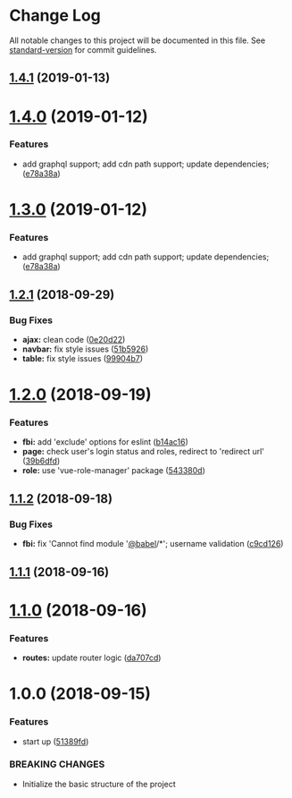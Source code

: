 # Change Log

All notable changes to this project will be documented in this file. See [standard-version](https://github.com/conventional-changelog/standard-version) for commit guidelines.

<a name="1.4.1"></a>
## [1.4.1](https://github.com/fbi-templates/fbi-project-vue-admin/compare/v1.4.0...v1.4.1) (2019-01-13)



<a name="1.4.0"></a>
# [1.4.0](https://github.com/fbi-templates/fbi-project-vue-admin/compare/v1.2.1...v1.4.0) (2019-01-12)


### Features

* add graphql support; add cdn path support; update dependencies; ([e78a38a](https://github.com/fbi-templates/fbi-project-vue-admin/commit/e78a38a))



<a name="1.3.0"></a>
# [1.3.0](https://github.com/fbi-templates/fbi-project-vue-admin/compare/v1.2.1...v1.3.0) (2019-01-12)


### Features

* add graphql support; add cdn path support; update dependencies; ([e78a38a](https://github.com/fbi-templates/fbi-project-vue-admin/commit/e78a38a))



<a name="1.2.1"></a>
## [1.2.1](https://github.com/fbi-templates/fbi-project-vue-admin/compare/v1.2.0...v1.2.1) (2018-09-29)


### Bug Fixes

* **ajax:** clean code ([0e20d22](https://github.com/fbi-templates/fbi-project-vue-admin/commit/0e20d22))
* **navbar:** fix style issues ([51b5926](https://github.com/fbi-templates/fbi-project-vue-admin/commit/51b5926))
* **table:** fix style issues ([99904b7](https://github.com/fbi-templates/fbi-project-vue-admin/commit/99904b7))



<a name="1.2.0"></a>
# [1.2.0](https://github.com/fbi-templates/fbi-project-vue-admin/compare/v1.1.2...v1.2.0) (2018-09-19)


### Features

* **fbi:** add 'exclude' options for eslint ([b14ac16](https://github.com/fbi-templates/fbi-project-vue-admin/commit/b14ac16))
* **page:** check user's login status and roles, redirect to 'redirect url' ([39b6dfd](https://github.com/fbi-templates/fbi-project-vue-admin/commit/39b6dfd))
* **role:** use 'vue-role-manager' package ([543380d](https://github.com/fbi-templates/fbi-project-vue-admin/commit/543380d))



<a name="1.1.2"></a>
## [1.1.2](https://github.com/fbi-templates/fbi-project-vue-admin/compare/v1.1.1...v1.1.2) (2018-09-18)


### Bug Fixes

* **fbi:** fix 'Cannot find module '[@babel](https://github.com/babel)/*'; username validation ([c9cd126](https://github.com/fbi-templates/fbi-project-vue-admin/commit/c9cd126))



<a name="1.1.1"></a>
## [1.1.1](https://github.com/fbi-templates/fbi-project-vue-admin/compare/v1.1.0...v1.1.1) (2018-09-16)



<a name="1.1.0"></a>
# [1.1.0](https://github.com/fbi-templates/fbi-project-vue-admin/compare/v1.0.0...v1.1.0) (2018-09-16)


### Features

* **routes:** update router logic ([da707cd](https://github.com/fbi-templates/fbi-project-vue-admin/commit/da707cd))



<a name="1.0.0"></a>
# 1.0.0 (2018-09-15)


### Features

* start up ([51389fd](https://github.com/fbi-templates/fbi-project-vue-admin/commit/51389fd))


### BREAKING CHANGES

* Initialize the basic structure of the project
